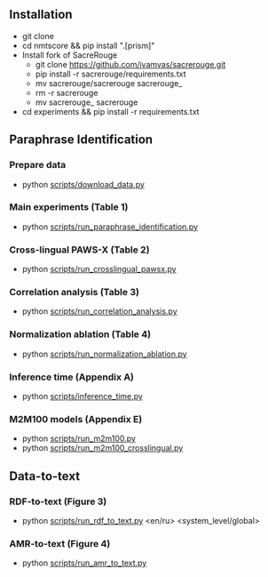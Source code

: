
## Installation
- git clone
- cd nmtscore && pip install ".[prism]"
- Install fork of SacreRouge
  - git clone https://github.com/jvamvas/sacrerouge.git
  - pip install -r sacrerouge/requirements.txt
  - mv sacrerouge/sacrerouge sacrerouge_
  - rm -r sacrerouge
  - mv sacrerouge_ sacrerouge
- cd experiments && pip install -r requirements.txt

## Paraphrase Identification

### Prepare data
- python [scripts/download_data.py](scripts/download_data.py)

### Main experiments (Table 1)
- python [scripts/run_paraphrase_identification.py](scripts/run_paraphrase_identification.py)

### Cross-lingual PAWS-X (Table 2)
- python [scripts/run_crosslingual_pawsx.py](scripts/run_crosslingual_pawsx.py)

### Correlation analysis (Table 3)
- python [scripts/run_correlation_analysis.py](scripts/run_correlation_analysis.py)

### Normalization ablation (Table 4)
- python [scripts/run_normalization_ablation.py](scripts/run_normalization_ablation.py)

### Inference time (Appendix A)
- python [scripts/inference_time.py](scripts/inference_time.py)

### M2M100 models (Appendix E)
- python [scripts/run_m2m100.py](scripts/run_m2m100.py)
- python [scripts/run_m2m100_crosslingual.py](scripts/run_m2m100_crosslingual.py)

## Data-to-text

### RDF-to-text (Figure 3)
- python [scripts/run_rdf_to_text.py](scripts/run_rdf_to_text.py) <en/ru> <system_level/global>

### AMR-to-text (Figure 4)
- python [scripts/run_amr_to_text.py](scripts/run_amr_to_text.py)
